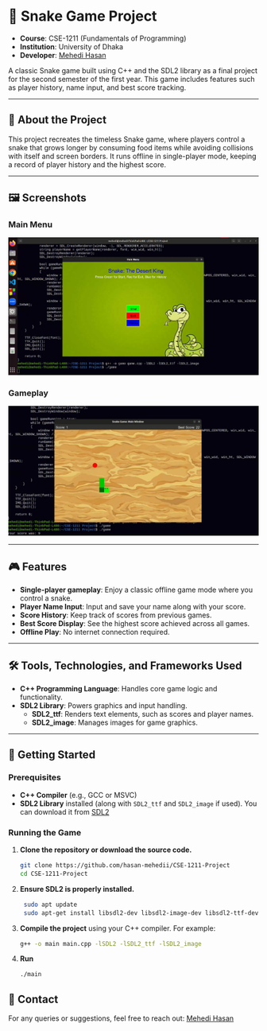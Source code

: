 # 🐍 Snake Game Project

- **Course**: CSE-1211 (Fundamentals of Programming)
- **Institution**: University of Dhaka  
- **Developer**: [Mehedi Hasan](https://github.com/hasan-mehedii)

A classic Snake game built using C++ and the SDL2 library as a final project for the second semester of the first year. This game includes features such as player history, name input, and best score tracking.

---

## 📜 About the Project

This project recreates the timeless Snake game, where players control a snake that grows longer by consuming food items while avoiding collisions with itself and screen borders. It runs offline in single-player mode, keeping a record of player history and the highest score.

---
## 🖼️ Screenshots

### Main Menu
![Main Menu](images/Screenshot%202024-11-15%20001405.png)

### Gameplay
![Gameplay](images/Screenshot%202024-11-15%20001526.png)

---

## 🎮 Features

- **Single-player gameplay**: Enjoy a classic offline game mode where you control a snake.
- **Player Name Input**: Input and save your name along with your score.
- **Score History**: Keep track of scores from previous games.
- **Best Score Display**: See the highest score achieved across all games.
- **Offline Play**: No internet connection required.

---

## 🛠️ Tools, Technologies, and Frameworks Used

- **C++ Programming Language**: Handles core game logic and functionality.
- **SDL2 Library**: Powers graphics and input handling.
  - **SDL2_ttf**: Renders text elements, such as scores and player names.
  - **SDL2_image**: Manages images for game graphics.

---

## 🚀 Getting Started

### Prerequisites
- **C++ Compiler** (e.g., GCC or MSVC)
- **SDL2 Library** installed (along with `SDL2_ttf` and `SDL2_image` if used). You can download it from [SDL2](https://www.libsdl.org/)

### Running the Game
1. **Clone the repository or download the source code.**
   
    ```bash
    git clone https://github.com/hasan-mehedii/CSE-1211-Project
    cd CSE-1211-Project
2. **Ensure SDL2 is properly installed.**
 
   ```bash
    sudo apt update
    sudo apt-get install libsdl2-dev libsdl2-image-dev libsdl2-ttf-dev
3. **Compile the project** using your C++ compiler. For example:

   ```bash
   g++ -o main main.cpp -lSDL2 -lSDL2_ttf -lSDL2_image

 4. **Run**

    ```bash
    ./main

## 📧 Contact
For any queries or suggestions, feel free to reach out:
[Mehedi Hasan](mailto:mehedi-2022415897@cs.du.ac.bd)

